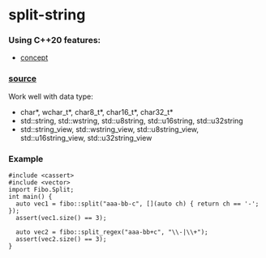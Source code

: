 # split-string
### Using C++20 features:
* [concept](https://en.cppreference.com/w/cpp/header/concepts)
### [source](/include/split.ixx)
Work well with data type:  
* char*, wchar_t*, char8_t*, char16_t*, char32_t*  
* std::string, std::wstring, std::u8string, std::u16string, std::u32string  
* std::string_view, std::wstring_view, std::u8string_view, std::u16string_view, std::u32string_view  
  
### Example  
```
#include <cassert>
#include <vector>
import Fibo.Split;
int main() {
  auto vec1 = fibo::split("aaa-bb-c", [](auto ch) { return ch == '-'; });
  assert(vec1.size() == 3);
  
  auto vec2 = fibo::split_regex("aaa-bb+c", "\\-|\\+");
  assert(vec2.size() == 3);
}
```
